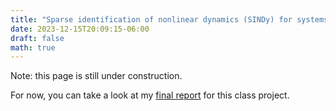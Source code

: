 ```yaml
---
title: "Sparse identification of nonlinear dynamics (SINDy) for systems with actuation"
date: 2023-12-15T20:09:15-06:00
draft: false
math: true
---
```


Note: this page is still under construction.

For now, you can take a look at my [final report](/ESAM479_Individual_Project.pdf) for this class project.

